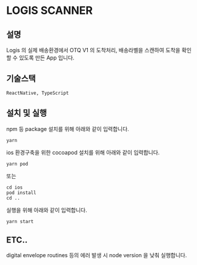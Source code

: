 # LOGIS SCANNER

## 설명
Logis 의 실제 배송환경에서 OTQ V1 의 도착처리, 배송라벨을 스캔하여 도착을 확인 할 수 있도록 만든 App 입니다.

## 기술스택
```ReactNative, TypeScript```

## 설치 및 실행
npm 등 package 설치를 위해 아래와 같이 입력합니다.
```
yarn
```

ios 환경구축을 위한 cocoapod 설치를 위해 아래와 같이 입력합니다.
```
yarn pod
```
또는
```
cd ios
pod install
cd ..
```

실행을 위해 아래와 같이 입력합니다.
```
yarn start
```

## ETC..
digital envelope routines 등의 에러 발생 시 node version 을 낮춰 실행합니다.
